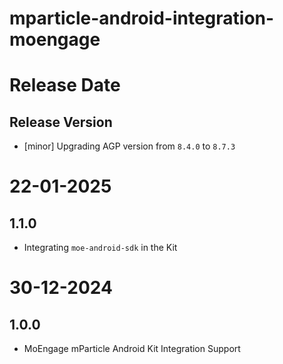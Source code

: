 # mparticle-android-integration-moengage

# Release Date

## Release Version

- [minor] Upgrading AGP version from `8.4.0` to `8.7.3`

# 22-01-2025

## 1.1.0

- Integrating `moe-android-sdk` in the Kit

# 30-12-2024

## 1.0.0
- MoEngage mParticle Android Kit Integration Support
